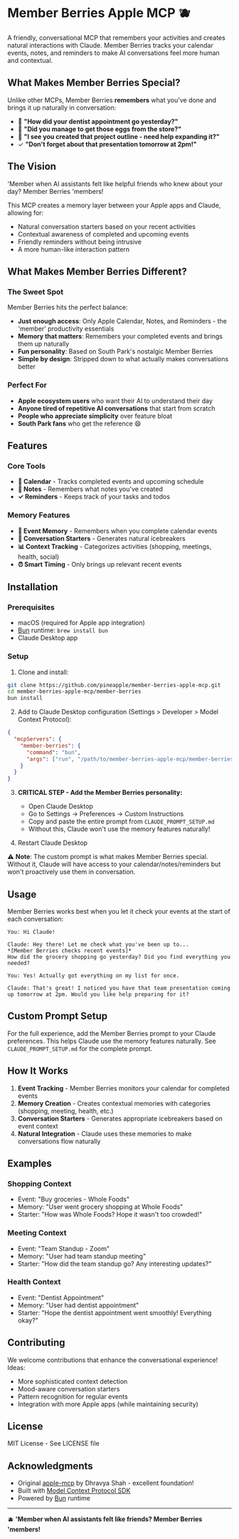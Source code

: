 # Member Berries Apple MCP 🫐

A friendly, conversational MCP that remembers your activities and creates natural interactions with Claude. Member Berries tracks your calendar events, notes, and reminders to make AI conversations feel more human and contextual.

## What Makes Member Berries Special?

Unlike other MCPs, Member Berries **remembers** what you've done and brings it up naturally in conversation:

- 📅 **"How did your dentist appointment go yesterday?"**
- 🛒 **"Did you manage to get those eggs from the store?"**
- 📝 **"I see you created that project outline - need help expanding it?"**
- ✓ **"Don't forget about that presentation tomorrow at 2pm!"**

## The Vision

'Member when AI assistants felt like helpful friends who knew about your day? Member Berries 'members! 

This MCP creates a memory layer between your Apple apps and Claude, allowing for:
- Natural conversation starters based on your recent activities
- Contextual awareness of completed and upcoming events
- Friendly reminders without being intrusive
- A more human-like interaction pattern

## What Makes Member Berries Different?

### The Sweet Spot

Member Berries hits the perfect balance:
- **Just enough access**: Only Apple Calendar, Notes, and Reminders - the 'member' productivity essentials
- **Memory that matters**: Remembers your completed events and brings them up naturally
- **Fun personality**: Based on South Park's nostalgic Member Berries
- **Simple by design**: Stripped down to what actually makes conversations better

### Perfect For

- **Apple ecosystem users** who want their AI to understand their day
- **Anyone tired of repetitive AI conversations** that start from scratch
- **People who appreciate simplicity** over feature bloat
- **South Park fans** who get the reference 😄

## Features

### Core Tools
- **📅 Calendar** - Tracks completed events and upcoming schedule
- **📝 Notes** - Remembers what notes you've created
- **✓ Reminders** - Keeps track of your tasks and todos

### Memory Features
- **🧠 Event Memory** - Remembers when you complete calendar events
- **💬 Conversation Starters** - Generates natural icebreakers
- **📊 Context Tracking** - Categorizes activities (shopping, meetings, health, social)
- **⏰ Smart Timing** - Only brings up relevant recent events

## Installation

### Prerequisites
- macOS (required for Apple app integration)
- [Bun](https://bun.sh) runtime: `brew install bun`
- Claude Desktop app

### Setup

1. Clone and install:
```bash
git clone https://github.com/pineapple/member-berries-apple-mcp.git
cd member-berries-apple-mcp/member-berries
bun install
```

2. Add to Claude Desktop configuration (Settings > Developer > Model Context Protocol):
```json
{
  "mcpServers": {
    "member-berries": {
      "command": "bun",
      "args": ["run", "/path/to/member-berries-apple-mcp/member-berries/index.ts"]
    }
  }
}
```

3. **CRITICAL STEP - Add the Member Berries personality:**
   - Open Claude Desktop
   - Go to Settings → Preferences → Custom Instructions
   - Copy and paste the entire prompt from `CLAUDE_PROMPT_SETUP.md`
   - Without this, Claude won't use the memory features naturally!

4. Restart Claude Desktop

⚠️ **Note**: The custom prompt is what makes Member Berries special. Without it, Claude will have access to your calendar/notes/reminders but won't proactively use them in conversation.

## Usage

Member Berries works best when you let it check your events at the start of each conversation:

```
You: Hi Claude!

Claude: Hey there! Let me check what you've been up to... 
*[Member Berries checks recent events]*
How did the grocery shopping go yesterday? Did you find everything you needed?

You: Yes! Actually got everything on my list for once.

Claude: That's great! I noticed you have that team presentation coming up tomorrow at 2pm. Would you like help preparing for it?
```

## Custom Prompt Setup

For the full experience, add the Member Berries prompt to your Claude preferences. This helps Claude use the memory features naturally. See `CLAUDE_PROMPT_SETUP.md` for the complete prompt.

## How It Works

1. **Event Tracking** - Member Berries monitors your calendar for completed events
2. **Memory Creation** - Creates contextual memories with categories (shopping, meeting, health, etc.)
3. **Conversation Starters** - Generates appropriate icebreakers based on event context
4. **Natural Integration** - Claude uses these memories to make conversations flow naturally

## Examples

### Shopping Context
- Event: "Buy groceries - Whole Foods"
- Memory: "User went grocery shopping at Whole Foods"
- Starter: "How was Whole Foods? Hope it wasn't too crowded!"

### Meeting Context
- Event: "Team Standup - Zoom"
- Memory: "User had team standup meeting"
- Starter: "How did the team standup go? Any interesting updates?"

### Health Context
- Event: "Dentist Appointment"
- Memory: "User had dentist appointment"
- Starter: "Hope the dentist appointment went smoothly! Everything okay?"

## Contributing

We welcome contributions that enhance the conversational experience! Ideas:
- More sophisticated context detection
- Mood-aware conversation starters
- Pattern recognition for regular events
- Integration with more Apple apps (while maintaining security)

## License

MIT License - See LICENSE file

## Acknowledgments

- Original [apple-mcp](https://github.com/dhravya/apple-mcp) by Dhravya Shah - excellent foundation!
- Built with [Model Context Protocol SDK](https://github.com/anthropics/model-context-protocol)
- Powered by [Bun](https://bun.sh) runtime

---

🫐 **'Member when AI assistants felt like friends? Member Berries 'members!**

